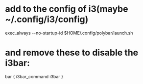 # add to the config of i3(maybe ~/.config/i3/config)
exec_always --no-startup-id $HOME/.config/polybar/launch.sh

# and remove these to disable the i3bar:
bar {
    i3bar_command i3bar
}
